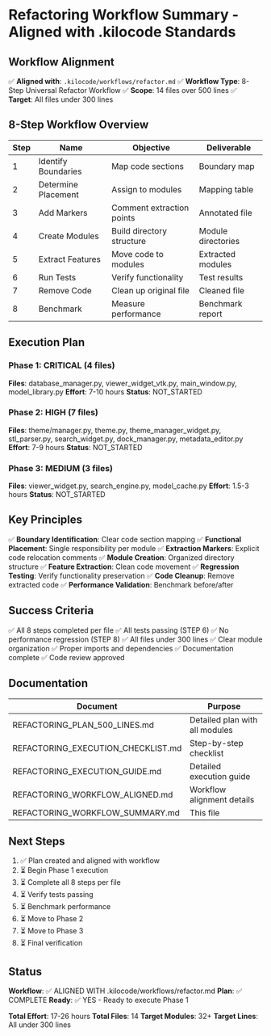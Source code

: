 # Refactoring Workflow Summary - Aligned with .kilocode Standards

## Workflow Alignment

✅ **Aligned with**: `.kilocode/workflows/refactor.md`
✅ **Workflow Type**: 8-Step Universal Refactor Workflow
✅ **Scope**: 14 files over 500 lines
✅ **Target**: All files under 300 lines

## 8-Step Workflow Overview

| Step | Name | Objective | Deliverable |
|------|------|-----------|-------------|
| 1 | Identify Boundaries | Map code sections | Boundary map |
| 2 | Determine Placement | Assign to modules | Mapping table |
| 3 | Add Markers | Comment extraction points | Annotated file |
| 4 | Create Modules | Build directory structure | Module directories |
| 5 | Extract Features | Move code to modules | Extracted modules |
| 6 | Run Tests | Verify functionality | Test results |
| 7 | Remove Code | Clean up original file | Cleaned file |
| 8 | Benchmark | Measure performance | Benchmark report |

## Execution Plan

### Phase 1: CRITICAL (4 files)
**Files**: database_manager.py, viewer_widget_vtk.py, main_window.py, model_library.py
**Effort**: 7-10 hours
**Status**: NOT_STARTED

### Phase 2: HIGH (7 files)
**Files**: theme/manager.py, theme.py, theme_manager_widget.py, stl_parser.py, search_widget.py, dock_manager.py, metadata_editor.py
**Effort**: 7-9 hours
**Status**: NOT_STARTED

### Phase 3: MEDIUM (3 files)
**Files**: viewer_widget.py, search_engine.py, model_cache.py
**Effort**: 1.5-3 hours
**Status**: NOT_STARTED

## Key Principles

✅ **Boundary Identification**: Clear code section mapping
✅ **Functional Placement**: Single responsibility per module
✅ **Extraction Markers**: Explicit code relocation comments
✅ **Module Creation**: Organized directory structure
✅ **Feature Extraction**: Clean code movement
✅ **Regression Testing**: Verify functionality preservation
✅ **Code Cleanup**: Remove extracted code
✅ **Performance Validation**: Benchmark before/after

## Success Criteria

✅ All 8 steps completed per file
✅ All tests passing (STEP 6)
✅ No performance regression (STEP 8)
✅ All files under 300 lines
✅ Clear module organization
✅ Proper imports and dependencies
✅ Documentation complete
✅ Code review approved

## Documentation

| Document | Purpose |
|----------|---------|
| REFACTORING_PLAN_500_LINES.md | Detailed plan with all modules |
| REFACTORING_EXECUTION_CHECKLIST.md | Step-by-step checklist |
| REFACTORING_EXECUTION_GUIDE.md | Detailed execution guide |
| REFACTORING_WORKFLOW_ALIGNED.md | Workflow alignment details |
| REFACTORING_WORKFLOW_SUMMARY.md | This file |

## Next Steps

1. ✅ Plan created and aligned with workflow
2. ⏳ Begin Phase 1 execution
3. ⏳ Complete all 8 steps per file
4. ⏳ Verify tests passing
5. ⏳ Benchmark performance
6. ⏳ Move to Phase 2
7. ⏳ Move to Phase 3
8. ⏳ Final verification

## Status

**Workflow**: ✅ ALIGNED WITH .kilocode/workflows/refactor.md
**Plan**: ✅ COMPLETE
**Ready**: ✅ YES - Ready to execute Phase 1

**Total Effort**: 17-26 hours
**Total Files**: 14
**Target Modules**: 32+
**Target Lines**: All under 300 lines

